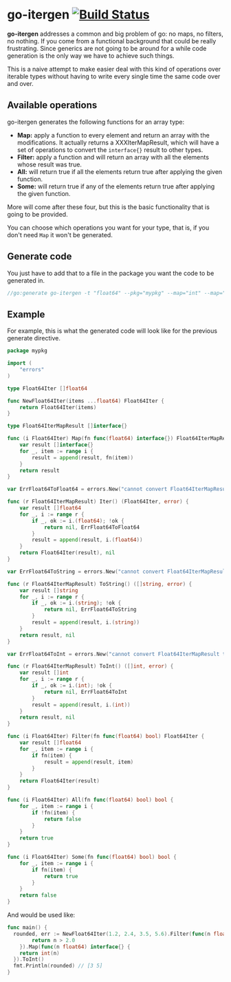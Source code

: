 # go-itergen [![Build Status](https://travis-ci.org/mvader/go-itergen.svg)](https://travis-ci.org/mvader/go-itergen)

**go-itergen** addresses a common and big problem of go: no maps, no filters, no nothing. If you come from a functional background that could be really frustrating. Since generics are not going to be around for a while code generation is the only way we have to achieve such things.

This is a naive attempt to make easier deal with this kind of operations over iterable types without having to write every single time the same code over and over.

## Available operations

go-itergen generates the following functions for an array type:
* **Map:** apply a function to every element and return an array with the modifications. It actually returns a XXXIterMapResult, which will have a set of operations to convert the `interface{}` result to other types.
* **Filter:** apply a function and will return an array with all the elements whose result was true.
* **All:** will return true if all the elements return true after applying the given function.
* **Some:** will return true if any of the elements return true after applying the given function.

More will come after these four, but this is the basic functionality that is going to be provided.

You can choose which operations you want for your type, that is, if you don't need `Map` it won't be generated.

## Generate code

You just have to add that to a file in the package you want the code to be generated in.

```go
//go:generate go-itergen -t "float64" --pkg="mypkg" --map="int" --map="string" --filter --some --all
```

## Example

For example, this is what the generated code will look like for the previous generate directive.

```go
package mypkg

import (
	"errors"
)

type Float64Iter []float64

func NewFloat64Iter(items ...float64) Float64Iter {
	return Float64Iter(items)
}

type Float64IterMapResult []interface{}

func (i Float64Iter) Map(fn func(float64) interface{}) Float64IterMapResult {
	var result []interface{}
	for _, item := range i {
		result = append(result, fn(item))
	}
	return result
}

var ErrFloat64ToFloat64 = errors.New("cannot convert Float64IterMapResult to []float64")

func (r Float64IterMapResult) Iter() (Float64Iter, error) {
	var result []float64
	for _, i := range r {
		if _, ok := i.(float64); !ok {
			return nil, ErrFloat64ToFloat64
		}
		result = append(result, i.(float64))
	}
	return Float64Iter(result), nil
}

var ErrFloat64ToString = errors.New("cannot convert Float64IterMapResult to []string")

func (r Float64IterMapResult) ToString() ([]string, error) {
	var result []string
	for _, i := range r {
		if _, ok := i.(string); !ok {
			return nil, ErrFloat64ToString
		}
		result = append(result, i.(string))
	}
	return result, nil
}

var ErrFloat64ToInt = errors.New("cannot convert Float64IterMapResult to []int")

func (r Float64IterMapResult) ToInt() ([]int, error) {
	var result []int
	for _, i := range r {
		if _, ok := i.(int); !ok {
			return nil, ErrFloat64ToInt
		}
		result = append(result, i.(int))
	}
	return result, nil
}

func (i Float64Iter) Filter(fn func(float64) bool) Float64Iter {
	var result []float64
	for _, item := range i {
		if fn(item) {
			result = append(result, item)
		}
	}
	return Float64Iter(result)
}

func (i Float64Iter) All(fn func(float64) bool) bool {
	for _, item := range i {
		if !fn(item) {
			return false
		}
	}
	return true
}

func (i Float64Iter) Some(fn func(float64) bool) bool {
	for _, item := range i {
		if fn(item) {
			return true
		}
	}
	return false
}

```

And would be used like:

```go
func main() {
  rounded, err := NewFloat64Iter(1.2, 2.4, 3.5, 5.6).Filter(func(n float64) bool {
		return n > 2.0
	}).Map(func(n float64) interface{} {
    return int(n)
  }).ToInt()
  fmt.Println(rounded) // [3 5]
}
```
